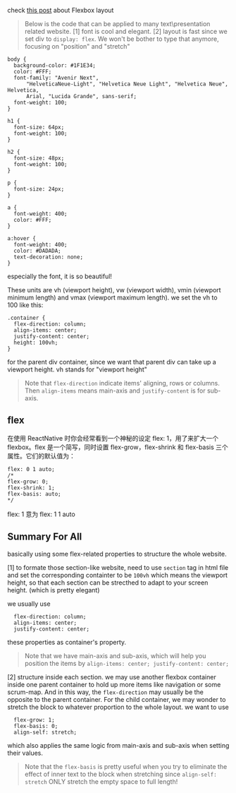 check [this post](https://css-tricks.com/snippets/css/a-guide-to-flexbox/) about Flexbox layout

> Below is the code that can be applied to many text\presentation related website. [1] font is cool and elegant. [2] layout is fast since we set div to `display: flex`. We won't be bother to type that anymore, focusing on "position" and "stretch"

```
body {
  background-color: #1F1E34;
  color: #FFF;
  font-family: "Avenir Next",
      "HelveticaNeue-Light", "Helvetica Neue Light", "Helvetica Neue", Helvetica,
      Arial, "Lucida Grande", sans-serif;
  font-weight: 100;
}

h1 {
  font-size: 64px;
  font-weight: 100;
}

h2 {
  font-size: 48px;
  font-weight: 100;
}

p {
  font-size: 24px;
}

a {
  font-weight: 400;
  color: #FFF;
}

a:hover {
  font-weight: 400;
  color: #DADADA;
  text-decoration: none;
}
```
especially the font, it is so beautiful!

These units are vh (viewport height), vw (viewport width), vmin (viewport minimum length) and vmax (viewport maximum length). we set the vh to 100 like this:
```
.container {
  flex-direction: column;
  align-items: center;
  justify-content: center;
  height: 100vh;
}
```
for the parent div container, since we want that parent div can take up a viewport height. vh stands for "viewport height"

> Note that `flex-direction` indicate items' aligning, rows or columns. Then `align-items` means main-axis and `justify-content` is for sub-axis.

## flex

在使用 ReactNative 时你会经常看到一个神秘的设定 flex: 1，用了来扩大一个 flexbox。flex 是一个简写，同时设置 flex-grow，flex-shrink 和 flex-basis 三个属性。它们的默认值为：

 ```
flex: 0 1 auto;
/*
flex-grow: 0;
flex-shrink: 1;
flex-basis: auto;
*/
```

flex: 1 意为 flex: 1 1 auto

## Summary For All

basically using some flex-related properties to structure the whole website.

[1] to formate those section-like website, need to use `section` tag in html file and set the corresponding containter to be `100vh` which means the viewport height, so that each section can be strecthed to adapt to your screen height. (which is pretty elegant)

we usually use 

```
  flex-direction: column;
  align-items: center;
  justify-content: center;
```
these properties as container's property.
> Note that we have main-axis and sub-axis, which will help you position the items by `align-items: center;
  justify-content: center;`
  

[2] structure inside each section. we may use another flexbox container inside one parent container to hold up more items like navigation or some scrum-map. And in this way, the `flex-direction` may usually be the opposite to the parent container. For the child container, we may wonder to stretch the block to whatever proportion to the whole layout. we want to use
```
  flex-grow: 1;
  flex-basis: 0;
  align-self: stretch;
```
which also applies the same logic from main-axis and sub-axis when setting their values.
> Note that the `flex-basis` is pretty useful when you try to eliminate the effect of inner text to the block when stretching since `align-self: stretch` ONLY stretch the empty space to full length!





















